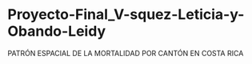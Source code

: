 # Proyecto-Final_V-squez-Leticia-y-Obando-Leidy
PATRÓN ESPACIAL DE LA MORTALIDAD POR CANTÓN EN COSTA RICA
